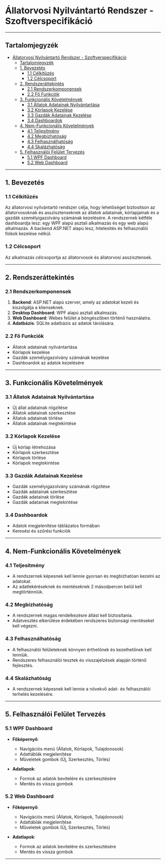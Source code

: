 # Állatorvosi Nyilvántartó Rendszer - Szoftverspecifikáció

---

## Tartalomjegyzék

- [Állatorvosi Nyilvántartó Rendszer - Szoftverspecifikáció](#állatorvosi-nyilvántartó-rendszer---szoftverspecifikáció)
  - [Tartalomjegyzék](#tartalomjegyzék)
  - [1. Bevezetés](#1-bevezetés)
    - [1.1 Célkitűzés](#11-célkitűzés)
    - [1.2 Célcsoport](#12-célcsoport)
  - [2. Rendszeráttekintés](#2-rendszeráttekintés)
    - [2.1 Rendszerkomponensek](#21-rendszerkomponensek)
    - [2.2 Fő Funkciók](#22-fő-funkciók)
  - [3. Funkcionális Követelmények](#3-funkcionális-követelmények)
    - [3.1 Állatok Adatainak Nyilvántartása](#31-állatok-adatainak-nyilvántartása)
    - [3.2 Kórlapok Kezelése](#32-kórlapok-kezelése)
    - [3.3 Gazdák Adatainak Kezelése](#33-gazdák-adatainak-kezelése)
    - [3.4 Dashboardok](#34-dashboardok)
  - [4. Nem-Funkcionális Követelmények](#4-nem-funkcionális-követelmények)
    - [4.1 Teljesítmény](#41-teljesítmény)
    - [4.2 Megbízhatóság](#42-megbízhatóság)
    - [4.3 Felhasználhatóság](#43-felhasználhatóság)
    - [4.4 Skalázhatóság](#44-skalázhatóság)
  - [5. Felhasználói Felület Tervezés](#5-felhasználói-felület-tervezés)
    - [5.1 WPF Dashboard](#51-wpf-dashboard)
    - [5.2 Web Dashboard](#52-web-dashboard)

---

## 1. Bevezetés

### 1.1 Célkitűzés
Az állatorvosi nyilvántartó rendszer célja, hogy lehetőséget biztosítson az állatorvosoknak és asszisztenseknek az állatok adatainak, kórlapjainak és a gazdák személyigazolvány számának kezelésére. A rendszernek kétféle dashboardja lesz: egy WPF alapú asztali alkalmazás és egy web alapú alkalmazás. A backend ASP.NET alapú lesz, hitelesítés és felhasználói fiókok kezelése nélkül.

### 1.2 Célcsoport
Az alkalmazás célcsoportja az állatorvosok és állatorvosi asszisztensek.

---

## 2. Rendszeráttekintés

### 2.1 Rendszerkomponensek

1. **Backend**: ASP.NET alapú szerver, amely az adatokat kezeli és kiszolgálja a klienseknek.
2. **Desktop Dashboard**: WPF alapú asztali alkalmazás.
3. **Web Dashboard**: Webes felület a böngészőben történő használatra.
4. **Adatbázis**: SQLite adatbázis az adatok tárolására.

### 2.2 Fő Funkciók

- Állatok adatainak nyilvántartása
- Kórlapok kezelése
- Gazdák személyigazolvány számának kezelése
- Dashboardok az adatok kezelésére

---

## 3. Funkcionális Követelmények

### 3.1 Állatok Adatainak Nyilvántartása
- Új állat adatainak rögzítése
- Állatok adatainak szerkesztése
- Állatok adatainak törlése
- Állatok adatainak megtekintése

### 3.2 Kórlapok Kezelése
- Új kórlap létrehozása
- Kórlapok szerkesztése
- Kórlapok törlése
- Kórlapok megtekintése

### 3.3 Gazdák Adatainak Kezelése
- Gazdák személyigazolvány számának rögzítése
- Gazdák adatainak szerkesztése
- Gazdák adatainak törlése
- Gazdák adatainak megtekintése

### 3.4 Dashboardok
- Adatok megjelenítése táblázatos formában
- Keresési és szűrési funkciók

---

## 4. Nem-Funkcionális Követelmények

### 4.1 Teljesítmény
- A rendszernek képesnek kell lennie gyorsan és megbízhatóan kezelni az adatokat.
- Az adatlekéréseknek és mentéseknek 2 másodpercen belül kell megtörténniük.

### 4.2 Megbízhatóság
- A rendszernek magas rendelkezésre állást kell biztosítania.
- Adatvesztés elkerülése érdekében rendszeres biztonsági mentéseket kell végezni.

### 4.3 Felhasználhatóság
- A felhasználói felületeknek könnyen érthetőnek és kezelhetőnek kell lenniük.
- Rendszeres felhasználói tesztek és visszajelzések alapján történő fejlesztés.

### 4.4 Skalázhatóság
- A rendszernek képesnek kell lennie a növekvő adat- és felhasználói terhelés kezelésére.

---


## 5. Felhasználói Felület Tervezés

### 5.1 WPF Dashboard

- **Főképernyő**:
  - Navigációs menü (Állatok, Kórlapok, Tulajdonosok)
  - Adattáblák megjelenítése
  - Műveletek gombok (Új, Szerkesztés, Törlés)

- **Adatlapok**:
  - Formok az adatok bevitelére és szerkesztésére
  - Mentés és vissza gombok

### 5.2 Web Dashboard

- **Főképernyő**:
  - Navigációs menü (Állatok, Kórlapok, Tulajdonosok)
  - Adattáblák megjelenítése
  - Műveletek gombok (Új, Szerkesztés, Törlés)

- **Adatlapok**:
  - Formok az adatok bevitelére és szerkesztésére
  - Mentés és vissza gombok

---

